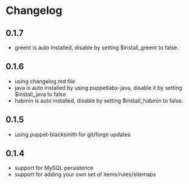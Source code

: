 # Changelog
## 0.1.7
* greent is auto installed, disable by setting $install_greent to false. 

## 0.1.6
* using changelog.md file
* java is auto installed by using puppetlabs-java, disable it by setting $install_java  to false
* habmin is auto installed, disable by setting $install_habmin to false.

## 0.1.5
* using puppet-blacksmith for git/forge updates

## 0.1.4
* support for MySQL persistence
* support for adding your own set of items/rules/sitemaps
